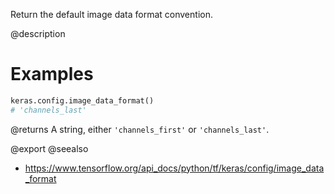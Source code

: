 Return the default image data format convention.

@description

# Examples
```python
keras.config.image_data_format()
# 'channels_last'
```

@returns
A string, either `'channels_first'` or `'channels_last'`.

@export
@seealso
+ <https://www.tensorflow.org/api_docs/python/tf/keras/config/image_data_format>
